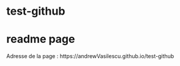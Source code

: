 # test-github
<h1> readme page </h1> 
Adresse de la page :
https://andrewVasilescu.github.io/test-github
